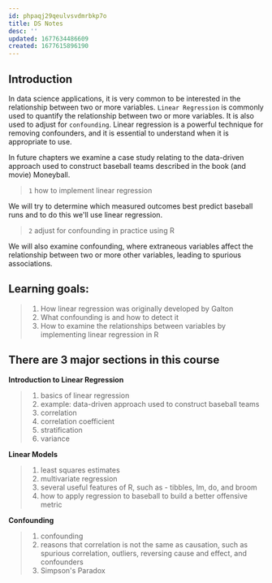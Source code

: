 ```yaml
---
id: phpaqj29qeulvsvdmrbkp7o
title: DS Notes
desc: ''
updated: 1677634486609
created: 1677615896190
---
```

## Introduction

In data science applications, it is very common to be interested in the relationship between two or more variables. `Linear Regression` is commonly used to quantify the relationship between two or more variables. It is also used to adjust for `confounding`. Linear regression is a powerful technique for removing confounders, and it is essential to understand when it is appropriate to use. 

In future chapters we examine a case study relating to the data-driven approach used to construct baseball teams described in the book (and movie) Moneyball.
> `1` how to implement linear regression

We will try to determine which measured outcomes best predict baseball runs and to do this we'll use linear regression. 
> `2` adjust for confounding in practice using R

We will also examine confounding, where extraneous variables affect the relationship between two or more other variables, leading to spurious associations. 

## Learning goals:

> 1. How linear regression was originally developed by Galton
> 2. What confounding is and how to detect it
> 3. How to examine the relationships between variables by implementing linear regression in R

## There are 3 major sections in this course


**Introduction to Linear Regression**

> 1. basics of linear regression 
> 2. example: data-driven approach used to construct baseball teams
> 3. correlation
> 4. correlation coefficient
> 5. stratification
> 6. variance

**Linear Models**

> 1. least squares estimates
> 2. multivariate regression
> 3. several useful features of R, such as - tibbles, lm, do, and broom
> 4. how to apply regression to baseball to build a better offensive metric

**Confounding**

> 1. confounding
> 2. reasons that correlation is not the same as causation, such as spurious correlation, outliers, reversing cause and effect, and confounders
> 3. Simpson's Paradox